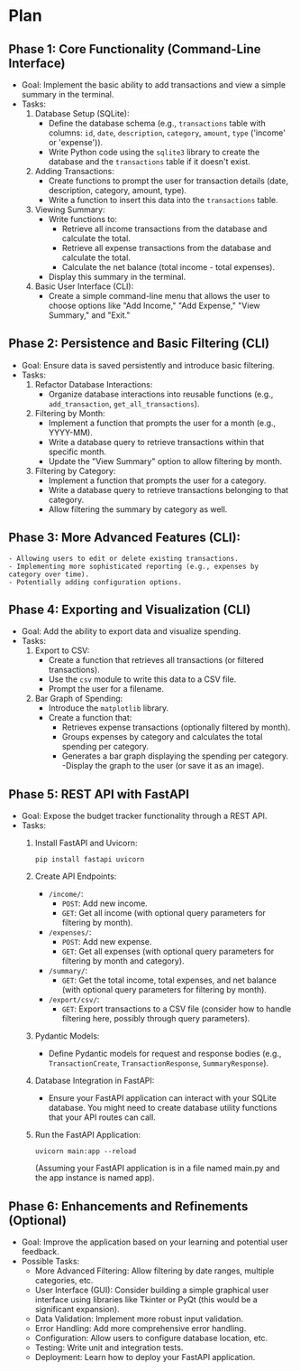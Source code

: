 # Plan
## Phase 1: Core Functionality (Command-Line Interface)

- Goal: Implement the basic ability to add transactions and view a simple summary in the terminal.
- Tasks:
    1. Database Setup (SQLite):
       - Define the database schema (e.g., `transactions` table with columns: `id`, `date`, `description`, `category`, `amount`, `type` ('income' or 'expense')).
       - Write Python code using the `sqlite3` library to create the database and the `transactions` table if it doesn't exist.
    2. Adding Transactions:
        - Create functions to prompt the user for transaction details (date, description, category, amount, type).
        - Write a function to insert this data into the `transactions` table.
    3. Viewing Summary:
        - Write functions to:
            - Retrieve all income transactions from the database and calculate the total.
            - Retrieve all expense transactions from the database and calculate the total.
            - Calculate the net balance (total income - total expenses).
        - Display this summary in the terminal.
    4. Basic User Interface (CLI):
        - Create a simple command-line menu that allows the user to choose options like "Add Income," "Add Expense," "View Summary," and "Exit."
  
## Phase 2: Persistence and Basic Filtering (CLI)

- Goal: Ensure data is saved persistently and introduce basic filtering.
- Tasks:
    1. Refactor Database Interactions:
        - Organize database interactions into reusable functions (e.g., `add_transaction`, `get_all_transactions`).
    2. Filtering by Month:
        - Implement a function that prompts the user for a month (e.g., YYYY-MM).
        - Write a database query to retrieve transactions within that specific month.
        - Update the "View Summary" option to allow filtering by month.
    3. Filtering by Category:
        - Implement a function that prompts the user for a category.
        - Write a database query to retrieve transactions belonging to that category.
        - Allow filtering the summary by category as well.
  
## Phase 3: More Advanced Features (CLI):
    - Allowing users to edit or delete existing transactions.
    - Implementing more sophisticated reporting (e.g., expenses by category over time).
    - Potentially adding configuration options.

## Phase 4: Exporting and Visualization (CLI)

- Goal: Add the ability to export data and visualize spending.
- Tasks:
    1. Export to CSV:
        - Create a function that retrieves all transactions (or filtered transactions).
        - Use the `csv` module to write this data to a CSV file.
        - Prompt the user for a filename.
    2. Bar Graph of Spending:
        - Introduce the `matplotlib` library.
        - Create a function that:
            - Retrieves expense transactions (optionally filtered by month).
            - Groups expenses by category and calculates the total spending per category.
            - Generates a bar graph displaying the spending per category.
            -Display the graph to the user (or save it as an image).

## Phase 5: REST API with FastAPI

- Goal: Expose the budget tracker functionality through a REST API.
- Tasks:
    1. Install FastAPI and Uvicorn:

        `pip install fastapi uvicorn`

    2. Create API Endpoints:
        - `/income/`:
            - `POST`: Add new income.
            - `GET`: Get all income (with optional query parameters for filtering by month).
        - `/expenses/`:
          - `POST`: Add new expense.
          - `GET`: Get all expenses (with optional query parameters for filtering by month and category).
        - `/summary/`:
          - `GET`: Get the total income, total expenses, and net balance (with optional query parameters for filtering by month).
        - `/export/csv/`:
          - `GET`: Export transactions to a CSV file (consider how to handle filtering here, possibly through query parameters).
    3. Pydantic Models:
        - Define Pydantic models for request and response bodies (e.g., `TransactionCreate`, `TransactionResponse`, `SummaryResponse`).
    4. Database Integration in FastAPI:
        - Ensure your FastAPI application can interact with your SQLite database. You might need to create database utility functions that your API routes can call.
    5. Run the FastAPI Application:

        `uvicorn main:app --reload`

        (Assuming your FastAPI application is in a file named main.py and the app instance is named app).

## Phase 6: Enhancements and Refinements (Optional)

- Goal: Improve the application based on your learning and potential user feedback.
- Possible Tasks:
    - More Advanced Filtering: Allow filtering by date ranges, multiple categories, etc.
    - User Interface (GUI): Consider building a simple graphical user interface using libraries like Tkinter or PyQt (this would be a significant expansion).
    - Data Validation: Implement more robust input validation.
    - Error Handling: Add more comprehensive error handling.
    - Configuration: Allow users to configure database location, etc.
    - Testing: Write unit and integration tests.
    - Deployment: Learn how to deploy your FastAPI application.